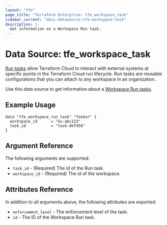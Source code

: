 ```yaml
---
layout: "tfe"
page_title: "Terraform Enterprise: tfe_workspace_task"
sidebar_current: "docs-datasource-tfe-workspace-task"
description: |-
  Get information on a Workspace Run task.
---
```


# Data Source: tfe_workspace_task

[Run tasks](https://www.terraform.io/cloud-docs/workspaces/settings/run-tasks) allow Terraform Cloud to interact with external systems at specific points in the Terraform Cloud run lifecycle. Run tasks are reusable configurations that you can attach to any workspace in an organization.

Use this data source to get information about a [Workspace Run tasks](https://www.terraform.io/cloud-docs/workspaces/settings/run-tasks#associating-run-tasks-with-a-workspace).

## Example Usage

```hcl
data "tfe_workspace_run_task" "foobar" {
  workspace_id      = "ws-abc123"
  task_id           = "task-def456"
}
```

## Argument Reference

The following arguments are supported:

* `task_id` - (Required) The id of the Run task.
* `workspace_id` - (Required) The id of the workspace.

## Attributes Reference

In addition to all arguments above, the following attributes are exported:

* `enforcement_level` - The enforcement level of the task.
* `id` - The ID of the Workspace Run task.
